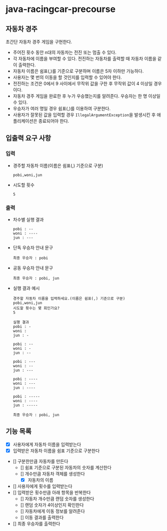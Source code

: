 # java-racingcar-precourse

## 자동차 경주
초간단 자동차 경주 게임을 구현한다.

- 주어진 횟수 동안 n대의 자동차는 전진 또는 멈출 수 있다.
- 각 자동차에 이름을 부여할 수 있다. 전진하는 자동차를 출력할 때 자동차 이름을 같이 출력한다.
- 자동차 이름은 쉼표(,)를 기준으로 구분하며 이름은 5자 이하만 가능하다.
- 사용자는 몇 번의 이동을 할 것인지를 입력할 수 있어야 한다.
- 전진하는 조건은 0에서 9 사이에서 무작위 값을 구한 후 무작위 값이 4 이상일 경우이다.
- 자동차 경주 게임을 완료한 후 누가 우승했는지를 알려준다. 우승자는 한 명 이상일 수 있다.
- 우승자가 여러 명일 경우 쉼표(,)를 이용하여 구분한다.
- 사용자가 잘못된 값을 입력할 경우 `IllegalArgumentException`을 발생시킨 후 애플리케이션은 종료되어야 한다.

## 입출력 요구 사항
### 입력
- 경주할 자동차 이름(이름은 쉼표(,) 기준으로 구분)
    ```
    pobi,woni,jun
    ```
- 시도할 횟수
    ```
    5
    ```
### 출력
- 차수별 실행 결과
    ```
    pobi : --
    woni : ----
    jun : ---
    ```
- 단독 우승자 안내 문구
    ```
    최종 우승자 : pobi
    ```
    
- 공동 우승자 안내 문구
    ```
    최종 우승자 : pobi, jun
    ```

- 실행 결과 예시
    ```
    경주할 자동차 이름을 입력하세요.(이름은 쉼표(,) 기준으로 구분)
    pobi,woni,jun
    시도할 횟수는 몇 회인가요?
    5
    
    실행 결과
    pobi : -
    woni :
    jun : -
    
    pobi : --
    woni : -
    jun : --
    
    pobi : ---
    woni : --
    jun : ---
    
    pobi : ----
    woni : ---
    jun : ----
    
    pobi : -----
    woni : ----
    jun : -----
    
    최종 우승자 : pobi, jun
    ```
  
## 기능 목록
- [x] 사용자에게 자동차 이름을 입력받는다
- [x] 입력받은 자동차 이름을 쉼표 기준으로 구분한다
- [] 구분한만큼 자동차를 만든다
  - [] 쉼표 기준으로 구분된 자동차의 숫자를 계산한다
  - [] 개수만큼 자동차 객체를 생성한다
    - [x] 자동차의 이름
- [] 사용자에게 횟수를 입력받는다
- [] 입력받은 횟수만큼 아래 항목을 반복한다
  - [] 자동차 개수만큼 랜덤 숫자를 생성한다
  - [] 랜덤 숫자가 4이상인지 확인한다
  - [] 자동차에게 이동 정보를 알려준다
  - [] 이동 결과를 출력한다
- [] 최종 우승자를 출력한다
